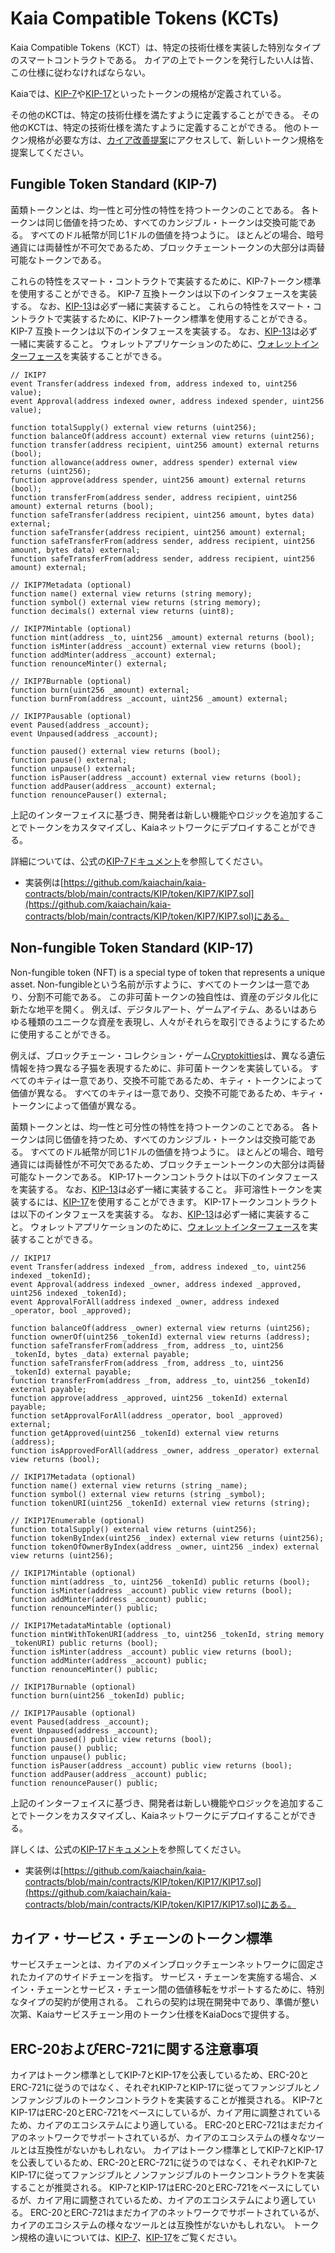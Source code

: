 # Kaia Compatible Tokens (KCTs)

Kaia Compatible Tokens（KCT）は、特定の技術仕様を実装した特別なタイプのスマートコントラクトである。 カイアの上でトークンを発行したい人は皆、この仕様に従わなければならない。

Kaiaでは、[KIP-7](https://kips.kaia.io/KIPs/kip-7)や[KIP-17](https://kips.kaia.io/KIPs/kip-17)といったトークンの規格が定義されている。

その他のKCTは、特定の技術仕様を満たすように定義することができる。 その他のKCTは、特定の技術仕様を満たすように定義することができる。 他のトークン規格が必要な方は、[カイア改善提案](https://github.com/kaiachain/KIPs)にアクセスして、新しいトークン規格を提案してください。

## Fungible Token Standard (KIP-7) <a id="fungible-token-standard-kip-7"></a>

菌類トークンとは、均一性と可分性の特性を持つトークンのことである。 各トークンは同じ価値を持つため、すべてのカンジブル・トークンは交換可能である。 すべてのドル紙幣が同じ1ドルの価値を持つように。 ほとんどの場合、暗号通貨には両替性が不可欠であるため、ブロックチェーントークンの大部分は両替可能なトークンである。

これらの特性をスマート・コントラクトで実装するために、KIP-7トークン標準を使用することができる。 KIP-7 互換トークンは以下のインタフェースを実装する。 なお、[KIP-13](https://kips.kaia.io/KIPs/kip-13)は必ず一緒に実装すること。 これらの特性をスマート・コントラクトで実装するために、KIP-7トークン標準を使用することができる。 KIP-7 互換トークンは以下のインタフェースを実装する。 なお、[KIP-13](https://kips.kaia.io/KIPs/kip-13)は必ず一緒に実装すること。 ウォレットアプリケーションのために、[ウォレットインターフェース](https://kips.kaia.io/KIPs/kip-7#wallet-interface)を実装することができる。

```solidity
// IKIP7
event Transfer(address indexed from, address indexed to, uint256 value);
event Approval(address indexed owner, address indexed spender, uint256 value);

function totalSupply() external view returns (uint256);
function balanceOf(address account) external view returns (uint256);
function transfer(address recipient, uint256 amount) external returns (bool);
function allowance(address owner, address spender) external view returns (uint256);
function approve(address spender, uint256 amount) external returns (bool);
function transferFrom(address sender, address recipient, uint256 amount) external returns (bool);
function safeTransfer(address recipient, uint256 amount, bytes data) external;
function safeTransfer(address recipient, uint256 amount) external;
function safeTransferFrom(address sender, address recipient, uint256 amount, bytes data) external;
function safeTransferFrom(address sender, address recipient, uint256 amount) external;

// IKIP7Metadata (optional)
function name() external view returns (string memory);
function symbol() external view returns (string memory);
function decimals() external view returns (uint8);

// IKIP7Mintable (optional)
function mint(address _to, uint256 _amount) external returns (bool);
function isMinter(address _account) external view returns (bool);
function addMinter(address _account) external;
function renounceMinter() external;

// IKIP7Burnable (optional)
function burn(uint256 _amount) external;
function burnFrom(address _account, uint256 _amount) external;

// IKIP7Pausable (optional)
event Paused(address _account);
event Unpaused(address _account);

function paused() external view returns (bool);
function pause() external;
function unpause() external;
function isPauser(address _account) external view returns (bool);
function addPauser(address _account) external;
function renouncePauser() external;
```

上記のインターフェイスに基づき、開発者は新しい機能やロジックを追加することでトークンをカスタマイズし、Kaiaネットワークにデプロイすることができる。

詳細については、公式の[KIP-7ドキュメント](https://kips.kaia.io/KIPs/kip-7)を参照してください。

- 実装例は[https://github.com/kaiachain/kaia-contracts/blob/main/contracts/KIP/token/KIP7/KIP7.sol](https://github.com/kaiachain/kaia-contracts/blob/main/contracts/KIP/token/KIP7/KIP7.sol)にある。

## Non-fungible Token Standard (KIP-17) <a id="non-fungible-token-standard-kip-17"></a>

Non-fungible token (NFT) is a special type of token that represents a unique asset. Non-fungibleという名前が示すように、すべてのトークンは一意であり、分割不可能である。 この非可菌トークンの独自性は、資産のデジタル化に新たな地平を開く。 例えば、デジタルアート、ゲームアイテム、あるいはあらゆる種類のユニークな資産を表現し、人々がそれらを取引できるようにするために使用することができる。

例えば、ブロックチェーン・コレクション・ゲーム[Cryptokitties](https://www.cryptokitties.co/)は、異なる遺伝情報を持つ異なる子猫を表現するために、非可菌トークンを実装している。 すべてのキティは一意であり、交換不可能であるため、キティ・トークンによって価値が異なる。 すべてのキティは一意であり、交換不可能であるため、キティ・トークンによって価値が異なる。

菌類トークンとは、均一性と可分性の特性を持つトークンのことである。 各トークンは同じ価値を持つため、すべてのカンジブル・トークンは交換可能である。 すべてのドル紙幣が同じ1ドルの価値を持つように。 ほとんどの場合、暗号通貨には両替性が不可欠であるため、ブロックチェーントークンの大部分は両替可能なトークンである。 KIP-17トークンコントラクトは以下のインタフェースを実装する。 なお、[KIP-13](https://kips.kaia.io/KIPs/kip-13)は必ず一緒に実装すること。 非可溶性トークンを実装するには、[KIP-17](https://kips.kaia.io/KIPs/kip-17)を使用することができます。 KIP-17トークンコントラクトは以下のインタフェースを実装する。 なお、[KIP-13](https://kips.kaia.io/KIPs/kip-13)は必ず一緒に実装すること。 ウォレットアプリケーションのために、[ウォレットインターフェース](https://kips.kaia.io/KIPs/kip-17#wallet-interface)を実装することができる。

```solidity
// IKIP17
event Transfer(address indexed _from, address indexed _to, uint256 indexed _tokenId);
event Approval(address indexed _owner, address indexed _approved, uint256 indexed _tokenId);
event ApprovalForAll(address indexed _owner, address indexed _operator, bool _approved);

function balanceOf(address _owner) external view returns (uint256);
function ownerOf(uint256 _tokenId) external view returns (address);
function safeTransferFrom(address _from, address _to, uint256 _tokenId, bytes _data) external payable;
function safeTransferFrom(address _from, address _to, uint256 _tokenId) external payable;
function transferFrom(address _from, address _to, uint256 _tokenId) external payable;
function approve(address _approved, uint256 _tokenId) external payable;
function setApprovalForAll(address _operator, bool _approved) external;
function getApproved(uint256 _tokenId) external view returns (address);
function isApprovedForAll(address _owner, address _operator) external view returns (bool);

// IKIP17Metadata (optional)
function name() external view returns (string _name);
function symbol() external view returns (string _symbol);
function tokenURI(uint256 _tokenId) external view returns (string);

// IKIP17Enumerable (optional)
function totalSupply() external view returns (uint256);
function tokenByIndex(uint256 _index) external view returns (uint256);
function tokenOfOwnerByIndex(address _owner, uint256 _index) external view returns (uint256);

// IKIP17Mintable (optional)
function mint(address _to, uint256 _tokenId) public returns (bool);
function isMinter(address _account) public view returns (bool);
function addMinter(address _account) public;
function renounceMinter() public;

// IKIP17MetadataMintable (optional)
function mintWithTokenURI(address _to, uint256 _tokenId, string memory _tokenURI) public returns (bool);
function isMinter(address _account) public view returns (bool);
function addMinter(address _account) public;
function renounceMinter() public;

// IKIP17Burnable (optional)
function burn(uint256 _tokenId) public;

// IKIP17Pausable (optional)
event Paused(address _account);
event Unpaused(address _account);
function paused() public view returns (bool);
function pause() public;
function unpause() public;
function isPauser(address _account) public view returns (bool);
function addPauser(address _account) public;
function renouncePauser() public;
```

上記のインターフェイスに基づき、開発者は新しい機能やロジックを追加することでトークンをカスタマイズし、Kaiaネットワークにデプロイすることができる。

詳しくは、公式の[KIP-17ドキュメント](https://kips.kaia.io/KIPs/kip-17)を参照してください。

- 実装例は[https://github.com/kaiachain/kaia-contracts/blob/main/contracts/KIP/token/KIP17/KIP17.sol](https://github.com/kaiachain/kaia-contracts/blob/main/contracts/KIP/token/KIP17/KIP17.sol)にある。

## カイア・サービス・チェーンのトークン標準<a id="token-standards-for-kaia-service-chain"></a>

サービスチェーンとは、カイアのメインブロックチェーンネットワークに固定されたカイアのサイドチェーンを指す。 サービス・チェーンを実施する場合、メイン・チェーンとサービス・チェーン間の価値移転をサポートするために、特別なタイプの契約が使用される。 これらの契約は現在開発中であり、準備が整い次第、Kaiaサービスチェーン用のトークン仕様をKaiaDocsで提供する。

## ERC-20およびERC-721に関する注意事項<a id="notes-on-erc-20-and-erc-721"></a>

カイアはトークン標準としてKIP-7とKIP-17を公表しているため、ERC-20とERC-721に従うのではなく、それぞれKIP-7とKIP-17に従ってファンジブルとノンファンジブルのトークンコントラクトを実装することが推奨される。
KIP-7とKIP-17はERC-20とERC-721をベースにしているが、カイア用に調整されているため、カイアのエコシステムにより適している。 ERC-20とERC-721はまだカイアのネットワークでサポートされているが、カイアのエコシステムの様々なツールとは互換性がないかもしれない。
カイアはトークン標準としてKIP-7とKIP-17を公表しているため、ERC-20とERC-721に従うのではなく、それぞれKIP-7とKIP-17に従ってファンジブルとノンファンジブルのトークンコントラクトを実装することが推奨される。
KIP-7とKIP-17はERC-20とERC-721をベースにしているが、カイア用に調整されているため、カイアのエコシステムにより適している。 ERC-20とERC-721はまだカイアのネットワークでサポートされているが、カイアのエコシステムの様々なツールとは互換性がないかもしれない。
トークン規格の違いについては、[KIP-7](https://kips.kaia.io/KIPs/kip-7#differences-with-erc-20)、[KIP-17](https://kips.kaia.io/KIPs/kip-17#differences-from-erc-721)をご覧ください。
